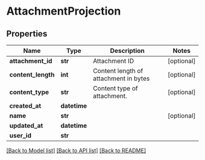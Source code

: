 # AttachmentProjection

## Properties
Name | Type | Description | Notes
------------ | ------------- | ------------- | -------------
**attachment_id** | **str** | Attachment ID | [optional] 
**content_length** | **int** | Content length of attachment in bytes | [optional] 
**content_type** | **str** | Content type of attachment. | [optional] 
**created_at** | **datetime** |  | 
**name** | **str** |  | [optional] 
**updated_at** | **datetime** |  | 
**user_id** | **str** |  | 

[[Back to Model list]](../README#documentation-for-models) [[Back to API list]](../README#documentation-for-api-endpoints) [[Back to README]](../README)



